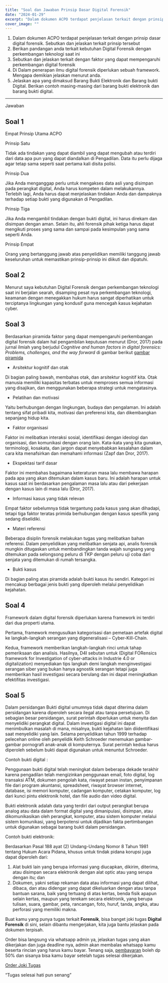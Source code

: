 ```yaml
---
title: "Soal dan Jawaban Prinsip Dasar Digital Forensik"
date: "2024-01-29"
excerpt: "Dalam dokumen ACPO terdapat penjelasan terkait dengan prinsip dasar digital forensik"
cover_image: ""
---
```


1.  Dalam dokumen ACPO terdapat penjelasan terkait dengan prinsip dasar digital forensik. Sebutkan dan jelaskan terkait prinsip tersebut
2.  Berikan pandangan anda terkait kebutuhan Digital Forensik dengan perkembangan teknologi saat ini
3.  Sebutkan dan jelaskan terkait dengan faktor yang dapat mempengaruhi perkembangan digital forensik
4.  Di Dalam penerapan ilmu digital forensik diperlukan sebuah framework. Mengapa demikian jelaskan menurut anda.
5.  Jelaskan apa yang dimaksud Barang Bukti Elektronik dan Barang bukti Digital. Berikan contoh masing-masing dari barang bukti elektronik dan barang bukti digital.

---

Jawaban

## Soal 1

Empat Prinsip Utama ACPO

Prinsip Satu

Tidak ada tindakan yang dapat diambil yang dapat mengubah atau terdiri dari data apa pun yang dapat diandalkan di Pengadilan. Data itu perlu dijaga agar tetap sama seperti saat pertama kali disita polisi.

Prinsip Dua

Jika Anda menganggap perlu untuk mengakses data asli yang disimpan pada perangkat digital, Anda harus kompeten dalam melakukannya. Terlebih lagi, Anda harus dapat menjelaskan tindakan Anda dan dampaknya terhadap setiap bukti yang digunakan di Pengadilan.

Prinsip Tiga

Jika Anda mengambil tindakan dengan bukti digital, ini harus direkam dan disimpan dengan aman. Selain itu, ahli forensik pihak ketiga harus dapat mengikuti proses yang sama dan sampai pada kesimpulan yang sama seperti Anda.

Prinsip Empat

Orang yang bertanggung jawab atas penyelidikan memiliki tanggung jawab keseluruhan untuk memastikan prinsip-prinsip ini diikuti dan dipatuhi.

## Soal 2

Menurut saya kebutuhan Digital Forensik dengan perkembangan teknologi saat ini berjalan searah, disamping pesat nya perkembangan teknologi, keamanan dengan menegakkan hukum harus sangat diperhatikan untuk terciptanya lingkungan yang kondusif guna mencegah kasus kejahatan cyber.

## Soal 3

Berdasarkan piramida faktor yang dapat mempengaruhi perkembangan digital forensik dalam hal pengambilan keputusan menurut (Dror, 2017) pada jurnal ilmiah yang berjudul _Cognitive and human factors in digital forensics: Problems, challenges, and the way forward_ di gambar berikut [gambar piramida](https://ars.els-cdn.com/content/image/1-s2.0-S1742287619300441-egi10H5MZNBLNC_lrg.jpg)

- Arsitektur kognitif dan otak

Di bagian paling bawah, membahas otak, dan arsitektur kognitif kita. Otak manusia memiliki kapasitas terbatas untuk memproses semua informasi yang disajikan, dan menggunakan beberapa strategi untuk mengatasinya.

- Pelatihan dan motivasi

Yaitu berhubungan dengan lingkungan, budaya dan pengalaman. Ini adalah tentang sifat pribadi kita, motivasi dan preferensi kita, dan dikembangkan sepanjang hidup kita.

- Faktor organisasi

Faktor ini melibatkan interaksi sosial, identifikasi dengan ideologi dan organisasi, dan komunikasi dengan orang lain. Kata-kata yang kita gunakan, terminologi, kosakata, dan jargon dapat menyebabkan kesalahan dalam cara kita menafsirkan dan memahami informasi (Zapf dan Dror, 2017).

- Ekspektasi tarif dasar

Faktor ini membahas bagaimana keteraturan masa lalu membawa harapan pada apa yang akan ditemukan dalam kasus baru. Ini adalah harapan untuk kasus saat ini berdasarkan pengalaman masa lalu atau dari pekerjaan dengan kasus lain di masa lalu (Dror, 2017).

- Informasi kasus yang tidak relevan

Empat faktor sebelumnya tidak tergantung pada kasus yang akan dihadapi, tetapi tiga faktor teratas primida berhubungan dengan kasus spesifik yang sedang diselidiki.

- Materi referensi

Beberapa disiplin forensik melakukan tugas yang melibatkan bahan referensi. Dalam penyelidikan yang melibatkan senjata api, analis forensik mungkin ditugaskan untuk membandingkan tanda wajah sungsang yang ditemukan pada selongsong peluru di TKP dengan peluru uji coba dari senjata yang ditemukan di rumah tersangka.

- Bukti kasus

Di bagian paling atas piramida adalah bukti kasus itu sendiri. Kategori ini mencakup berbagai jenis bukti yang diperoleh melalui penyelidikan kejahatan.

## Soal 4

Framework dalam digital forensik diperlukan karena framework ini terdiri dari dua properti utama.

Pertama, framework mengusulkan kategorisasi dan pemetaan artefak digital ke langkah-langkah serangan yang digeneralisasi – Cyber-Kill-Chain.

Kedua, framework memberikan langkah-langkah rinci untuk tahap pemeriksaan dan analisis. Hasilnya, D4I sebutan untuk (Digital FORensics framework for Investigation of cyber-attacks in Industrie 4.0 or digitalization) menyediakan tips langkah demi langkah menginvestigasi serangan siber yang bukan hanya agnostik serangan tetapi juga memberikan hasil investigasi secara berulang dan ini dapat meningkatkan efektifitas investigasi.

## Soal 5

Dalam persidangan Bukti digital umumnya tidak dapat diterima dalam persidangan karena diperoleh secara ilegal atau tanpa persetujuan. Di sebagian besar persidangan, surat perintah diperlukan untuk menyita dan menyelidiki perangkat digital. Dalam investigasi digital ini dapat menimbulkan masalah di mana, misalnya, bukti kejahatan lain diidentifikasi saat menyelidiki yang lain. Selama penyelidikan tahun 1999 terhadap pelecehan online oleh penyelidik Keith Schroeder menemukan gambar-gambar pornografi anak-anak di komputernya. Surat perintah kedua harus diperoleh sebelum bukti dapat digunakan untuk menuntut Schroeder.

Contoh bukti digital :

Penggunaan bukti digital telah meningkat dalam beberapa dekade terakhir karena pengadilan telah mengizinkan penggunaan email, foto digital, log transaksi ATM, dokumen pengolah kata, riwayat pesan instan, penyimpanan file dari program akuntansi, spreadsheet, riwayat browser internet, database, isi memori komputer, cadangan komputer, cetakan komputer, log dari kunci pintu elektronik hotel, dan file audio dan video digital.

Bukti elektronik adalah data yang terdiri dari output perangkat berupa analog atau data dalam format digital yang dimanipulasi, disimpan, atau dikomunikasikan oleh perangkat, komputer, atau sistem komputer melalui sistem komunikasi, yang berpotensi untuk dijadikan fakta pertimbangan untuk digunakan sebagai barang bukti dalam persidangan.

Contoh bukti elektronik:

Berdasarkan Pasal 188 ayat (2) Undang-Undang Nomor 8 Tahun 1981 tentang Hukum Acara Pidana, khusus untuk tindak pidana korupsi juga dapat diperoleh dari:

1.  Alat bukti lain yang berupa informasi yang diucapkan, dikirim, diterima, atau disimpan secara elektronik dengan alat optic atau yang serupa dengan itu; dan
2.  Dokumen, yakni setiap rekaman data atau informasi yang dapat dilihat, dibaca, dan atau didengar yang dapat dikeluarkan dengan atau tanpa bantuan sarana, baik yang tertuang di atas kertas, benda fisik apapun selain kertas, maupun yang terekam secara elektronik, yang berupa tulisan, suara, gambar, peta, rancangan, foto, huruf, tanda, angka, atau perforasi yang memiliki makna.

Buat kamu yang punya tugas terkait **Forensik**, bisa banget joki tugas **Digital Forensik** di sini, selain dibantu mengerjakan, kita juga bantu jelaskan pada dokumen terpisah.

Order bisa langsung via whatsapp admin ya, jelaskan tugas yang akan dikerjakan dan juga deadline nya, admin akan membalas whatsapp kamu beserta rincian yang harus kamu bayar. Tenang saja, [pembayaran](https://stacktugas.id/pembayaran/) boleh dp 50% dan sisanya bisa kamu bayar setelah tugas selesai dikerjakan.

[Order Joki Tugas](https://stacktugas.id/)

“Tugas selesai hati pun senang”